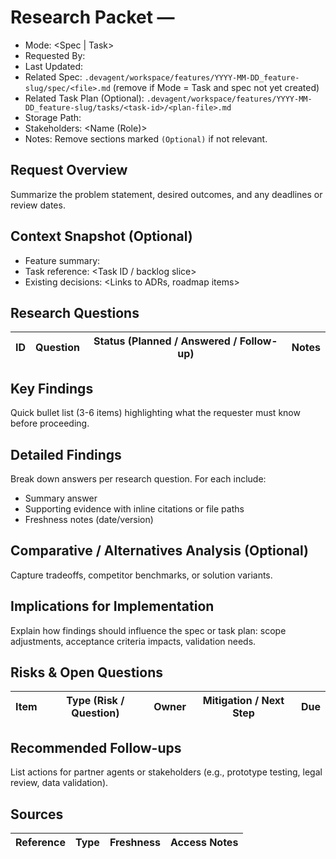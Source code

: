 # Research Packet — <Feature or Task Name>

- Mode: <Spec | Task>
- Requested By: <Name>
- Last Updated: <YYYY-MM-DD>
- Related Spec: `.devagent/workspace/features/YYYY-MM-DD_feature-slug/spec/<file>.md` (remove if Mode = Task and spec not yet created)
- Related Task Plan (Optional): `.devagent/workspace/features/YYYY-MM-DD_feature-slug/tasks/<task-id>/<plan-file>.md`
- Storage Path: <Paste final file path>
- Stakeholders: <Name (Role)>
- Notes: Remove sections marked `(Optional)` if not relevant.

## Request Overview
Summarize the problem statement, desired outcomes, and any deadlines or review dates.

## Context Snapshot (Optional)
- Feature summary: <Key mission or spec excerpt>
- Task reference: <Task ID / backlog slice>
- Existing decisions: <Links to ADRs, roadmap items>

## Research Questions
| ID | Question | Status (Planned / Answered / Follow-up) | Notes |
| --- | --- | --- | --- |

## Key Findings
Quick bullet list (3-6 items) highlighting what the requester must know before proceeding.

## Detailed Findings
Break down answers per research question. For each include:
- Summary answer
- Supporting evidence with inline citations or file paths
- Freshness notes (date/version)

## Comparative / Alternatives Analysis (Optional)
Capture tradeoffs, competitor benchmarks, or solution variants.

## Implications for Implementation
Explain how findings should influence the spec or task plan: scope adjustments, acceptance criteria impacts, validation needs.

## Risks & Open Questions
| Item | Type (Risk / Question) | Owner | Mitigation / Next Step | Due |
| --- | --- | --- | --- | --- |

## Recommended Follow-ups
List actions for partner agents or stakeholders (e.g., prototype testing, legal review, data validation).

## Sources
| Reference | Type | Freshness | Access Notes |
| --- | --- | --- | --- |
